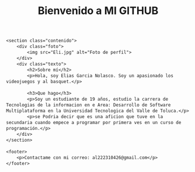 <!DOCTYPE html>
<html lang="es">
<head>
    <meta charset="UTF-8">
    <meta name="viewport" content="width=device-width, initial-scale=1.0">
    <title>Mi github </title>
    <link rel="stylesheet" href="style.css">
</head>
<body>
    <header>
        <h1>Bienvenido a MI GITHUB </h1>
    </header>

    <section class="contenido">
        <div class="foto">
            <img src="Eli.jpg" alt="Foto de perfil">
        </div>
        <div class="texto">
            <h2>Sobre mí</h2>
            <p>Hola, soy Elias Garcia Nolasco. Soy un apasionado los videojuegos y al basquet.</p>

            <h3>Que hago</h3>
            <p>Soy un estudiante de 19 años, estudio la carrera de Tecnologias de la informacion en e Area: Desarrollo de Software Multiplataforma en la Universidad Tecnologica del Valle de Toluca.</p>
            <p>se Podria decir que es una aficion que tuve en la secundaria cuando empece a programar por primera ves en un curso de programación.</p>
        </div>
    </section>

    <footer>
        <p>Contactame con mi correo: al222310426@gmail.com</p>
    </footer>
</body>
</html>

